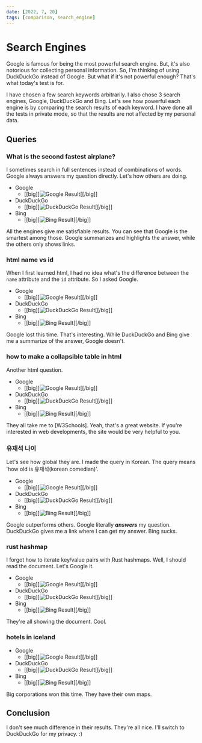 ```yaml
---
date: [2022, 7, 20]
tags: [comparison, search_engine]
---
```


# Search Engines

Google is famous for being the most powerful search engine. But, it's also notorious for collecting personal information. So, I'm thinking of using DuckDuckGo instead of Google. But what if it's not powerful enough? That's what today's test is for.

I have chosen a few search keywords arbitrarily. I also chose 3 search engines, Google, DuckDuckGo and Bing. Let's see how powerful each engine is by comparing the search results of each keyword. I have done all the tests in private mode, so that the results are not affected by my personal data.

## Queries

### What is the second fastest airplane?

I sometimes search in full sentences instead of combinations of words. Google always answers my question directly. Let's how others are doing.

- Google
  - [[big]]![Google Result](sec_q1_google.jpg)[[/big]]
- DuckDuckGo
  - [[big]]![DuckDuckGo Result](sec_q1_duckduckgo.jpg)[[/big]]
- Bing
  - [[big]]![Bing Result](sec_q1_bing.jpg)[[/big]]

All the engines give me satisfiable results. You can see that Google is the smartest among those. Google summarizes and highlights the answer, while the others only shows links.

### html name vs id

When I first learned html, I had no idea what's the difference between the `name` attribute and the `id` attribute. So I asked Google.

- Google
  - [[big]]![Google Result](sec_q2_google.jpg)[[/big]]
- DuckDuckGo
  - [[big]]![DuckDuckGo Result](sec_q2_duckduckgo.jpg)[[/big]]
- Bing
  - [[big]]![Bing Result](sec_q2_bing.jpg)[[/big]]

Google lost this time. That's interesting. While DuckDuckGo and Bing give me a summarize of the answer, Google doesn't.

### how to make a collapsible table in html

Another html question.

- Google
  - [[big]]![Google Result](sec_q3_google.jpg)[[/big]]
- DuckDuckGo
  - [[big]]![DuckDuckGo Result](sec_q3_duckduckgo.jpg)[[/big]]
- Bing
  - [[big]]![Bing Result](sec_q3_bing.jpg)[[/big]]

They all take me to [W3Schools]. Yeah, that's a great website. If you're interested in web developments, the site would be very helpful to you.

### 유재석 나이

Let's see how global they are. I made the query in Korean. The query means 'how old is 유재석(korean comedian)'.

- Google
  - [[big]]![Google Result](sec_q4_google.jpg)[[/big]]
- DuckDuckGo
  - [[big]]![DuckDuckGo Result](sec_q4_duckduckgo.jpg)[[/big]]
- Bing
  - [[big]]![Bing Result](sec_q4_bing.jpg)[[/big]]

Google outperforms others. Google literally ***answers*** my question. DuckDuckGo gives me a link where I can get my answer. Bing sucks.

### rust hashmap

I forgot how to iterate key/value pairs with Rust hashmaps. Well, I should read the document. Let's Google it.

- Google
  - [[big]]![Google Result](sec_q5_google.jpg)[[/big]]
- DuckDuckGo
  - [[big]]![DuckDuckGo Result](sec_q5_duckduckgo.jpg)[[/big]]
- Bing
  - [[big]]![Bing Result](sec_q5_bing.jpg)[[/big]]

They're all showing the document. Cool.

### hotels in iceland

- Google
  - [[big]]![Google Result](sec_q6_google.jpg)[[/big]]
- DuckDuckGo
  - [[big]]![DuckDuckGo Result](sec_q6_duckduckgo.jpg)[[/big]]
- Bing
  - [[big]]![Bing Result](sec_q6_bing.jpg)[[/big]]

Big corporations won this time. They have their own maps.

## Conclusion

I don't see much difference in their results. They're all nice. I'll switch to DuckDuckGo for my privacy. :)